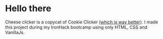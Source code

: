 
# Hello there

Cheese clicker is a copycat of Cookie Clicker ([which is way better](https://orteil.dashnet.org/cookieclicker/)).
I made this project during my IronHack bootcamp using only HTML, CSS and VanillaJs. 

